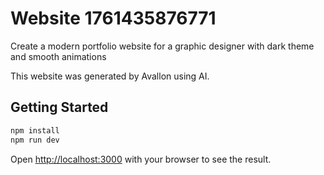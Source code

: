 # Website 1761435876771

Create a modern portfolio website for a graphic designer with dark theme and smooth animations

This website was generated by Avallon using AI.

## Getting Started

```bash
npm install
npm run dev
```

Open [http://localhost:3000](http://localhost:3000) with your browser to see the result.